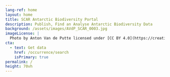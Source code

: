 ```yaml
---
lang-ref: home
layout: home
title: SCAR Antarctic Biodiversity Portal
description: Publish, Find an Analyse Antarctic Biodiversity Data
background: /assets/images/AVdP_SCAR_0003.jpg
imageLicense: |
  Photo by Anton Van de Putte licensed under [CC BY 4.0](https://creativecommons.org/licenses/by/4.0/)
cta:
  - text: Get data
    href: /occurrence/search
    isPrimary: true
permalink: /
height: 70vh
---
```

